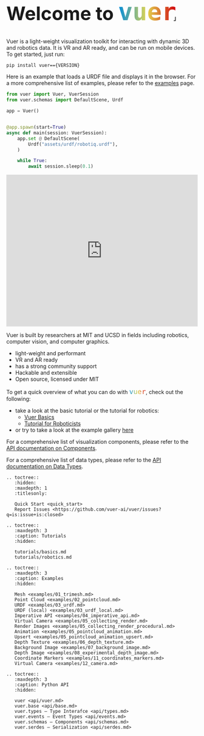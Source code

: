 <h1 class="full-width" style="font-size: 49px">Welcome to <code style="font-size: 1.3em; background-clip: text; color: transparent; background-image: linear-gradient(to right, rgb(0,140,220), rgb(226,213,79), rgb(210,0,12));">vuer</code><span style="font-size: 0.3em; margin-left: -0.5em; margin-right:-0.4em;">｣</span></h1>

<link rel="stylesheet" href="_static/title_resize.css">

Vuer is a light-weight visualization toolkit for interacting with dynamic 3D and robotics data. It is
VR and AR ready, and can be run on mobile devices. To get started, just run:

```shell
pip install vuer=={VERSION}
```

Here is an example that loads a URDF file and displays it in the browser. For a more comprehensive list of examples, please refer to the [examples](examples/01_trimesh) page.

```python
from vuer import Vuer, VuerSession
from vuer.schemas import DefaultScene, Urdf

app = Vuer()


@app.spawn(start=True)
async def main(session: VuerSession):
    app.set @ DefaultScene(
        Urdf("assets/urdf/robotiq.urdf"),
    )

    while True:
        await session.sleep(0.1)
```

<iframe src="https://vuer.ai?collapseMenu=True&background=131416,fff&initCamPos=2.8,2.2,2.5&ws=ws%3A%2F%2Flocalhost%3A8012&scene=3gAJqGNoaWxkcmVukd4ABKhjaGlsZHJlbpHeAAaoY2hpbGRyZW6Qo3RhZ6RVcmRmo2tleaExo3NyY9lSaHR0cHM6Ly9yYXcuZ2l0aHVidXNlcmNvbnRlbnQuY29tL25hc2EtanBsL20yMDIwLXVyZGYtbW9kZWxzL21haW4vcm92ZXIvbTIwMjAudXJkZqtqb2ludFZhbHVlc94AAKhyb3RhdGlvbpPLQAkeuGAAAAAAAKN0YWenTW92YWJsZaNrZXmhMqhwb3NpdGlvbpMAAMs%2FwzMzQAAAAKN0YWelU2NlbmWja2V5oTOidXCTAAABpGdyaWTDqHNob3dMZXZhwqtyYXdDaGlsZHJlbpLeAASoY2hpbGRyZW6Qo3RhZ6xBbWJpZW50TGlnaHSja2V5tWRlZmF1bHRfYW1iaWVudF9saWdodKlpbnRlbnNpdHkB3gAFqGNoaWxkcmVukKN0YWewRGlyZWN0aW9uYWxMaWdodKNrZXm5ZGVmYXVsdF9kaXJlY3Rpb25hbF9saWdodKlpbnRlbnNpdHkBpmhlbHBlcsOsaHRtbENoaWxkcmVukLJiYWNrZ3JvdW5kQ2hpbGRyZW6Q" width="100%" height="400px" frameborder="0"></iframe>

Vuer is built by researchers at MIT and UCSD in fields including robotics, computer vision, and computer graphics.

- light-weight and performant
- VR and AR ready
- has a strong community support
- Hackable and extensible
- Open source, licensed under MIT

To get a quick overview of what you can do with  <code style="font-size: 1.3em; background-clip: text; color: transparent; background-image: linear-gradient(to right, rgb(0,140,220), rgb(226,213,79), rgb(210,0,12));">vuer</code>, check out the following:

- take a look at the basic tutorial or the tutorial for robotics:
  - [Vuer Basics](tutorials/basics)
  - [Tutorial for Roboticists](tutorials/robotics)
- or try to take a look at the example gallery [here](examples/01_trimesh)

For a comprehensive list of visualization components, please refer to
the [API documentation on Components](https://docs.vuer.ai/en/latest/api).

For a comprehensive list of data types, please refer to the [API documentation on Data Types](https://docs.vuer.ai/en/latest/api).


<!-- prettier-ignore-start -->

```{eval-rst}
.. toctree::
   :hidden:
   :maxdepth: 1
   :titlesonly:

   Quick Start <quick_start>
   Report Issues <https://github.com/vuer-ai/vuer/issues?q=is:issue+is:closed>
   
.. toctree::
   :maxdepth: 3
   :caption: Tutorials
   :hidden:
   
   tutorials/basics.md
   tutorials/robotics.md
   
.. toctree::
   :maxdepth: 3
   :caption: Examples
   :hidden:
   
   Mesh <examples/01_trimesh.md>
   Point Cloud <examples/02_pointcloud.md>
   URDF <examples/03_urdf.md>
   URDF (local) <examples/03_urdf_local.md>
   Imperative API <examples/04_imperative_api.md>
   Virtual Camera <examples/05_collecting_render.md>
   Render Images <examples/05_collecting_render_procedural.md>
   Animation <examples/05_pointcloud_animation.md>
   Upsert <examples/05_pointcloud_animation_upsert.md>
   Depth Texture <examples/06_depth_texture.md>
   Background Image <examples/07_background_image.md>
   Depth Image <examples/08_experimental_depth_image.md>
   Coordinate Markers <examples/11_coordinates_markers.md>
   Virtual Camera <examples/12_camera.md>

.. toctree::
   :maxdepth: 3
   :caption: Python API
   :hidden:
   
   vuer <api/vuer.md>
   vuer.base <api/base.md>
   vuer.types — Type Interafce <api/types.md>
   vuer.events — Event Types <api/events.md>
   vuer.schemas — Components <api/schemas.md>
   vuer.serdes — Serialization <api/serdes.md>
    
```
